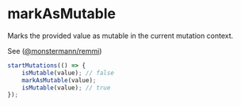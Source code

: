 # markAsMutable

Marks the provided value as mutable in the current mutation context.

See ([@monstermann/remmi](https://michaelostermann.github.io/remmi/))

```ts
startMutations(() => {
    isMutable(value); // false
    markAsMutable(value);
    isMutable(value); // true
});
```
